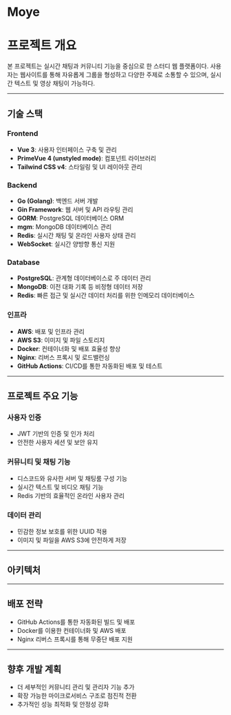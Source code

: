 # Moye

# 프로젝트 개요

본 프로젝트는 실시간 채팅과 커뮤니티 기능을 중심으로 한 스터디 웹 플랫폼이다. 사용자는 웹사이트를 통해 자유롭게 그룹을 형성하고 다양한 주제로 소통할 수 있으며, 실시간 텍스트 및 영상 채팅이 가능하다.

---

## 기술 스택

### Frontend

-   **Vue 3**: 사용자 인터페이스 구축 및 관리
-   **PrimeVue 4 (unstyled mode)**: 컴포넌트 라이브러리
-   **Tailwind CSS v4**: 스타일링 및 UI 레이아웃 관리

### Backend

-   **Go (Golang)**: 백엔드 서버 개발
-   **Gin Framework**: 웹 서버 및 API 라우팅 관리
-   **GORM**: PostgreSQL 데이터베이스 ORM
-   **mgm**: MongoDB 데이터베이스 관리
-   **Redis**: 실시간 채팅 및 온라인 사용자 상태 관리
-   **WebSocket**: 실시간 양방향 통신 지원

### Database

-   **PostgreSQL**: 관계형 데이터베이스로 주 데이터 관리
-   **MongoDB**: 이전 대화 기록 등 비정형 데이터 저장
-   **Redis**: 빠른 접근 및 실시간 데이터 처리를 위한 인메모리 데이터베이스

### 인프라

-   **AWS**: 배포 및 인프라 관리
-   **AWS S3**: 이미지 및 파일 스토리지
-   **Docker**: 컨테이너화 및 배포 효율성 향상
-   **Nginx**: 리버스 프록시 및 로드밸런싱
-   **GitHub Actions**: CI/CD를 통한 자동화된 배포 및 테스트

---

## 프로젝트 주요 기능

### 사용자 인증

-   JWT 기반의 인증 및 인가 처리
-   안전한 사용자 세션 및 보안 유지

### 커뮤니티 및 채팅 기능

-   디스코드와 유사한 서버 및 채팅룸 구성 기능
-   실시간 텍스트 및 비디오 채팅 기능
-   Redis 기반의 효율적인 온라인 사용자 관리

### 데이터 관리

-   민감한 정보 보호를 위한 UUID 적용
-   이미지 및 파일을 AWS S3에 안전하게 저장

---

## 아키텍처

---

## 배포 전략

-   GitHub Actions를 통한 자동화된 빌드 및 배포
-   Docker를 이용한 컨테이너화 및 AWS 배포
-   Nginx 리버스 프록시를 통해 무중단 배포 지원

---

## 향후 개발 계획

-   더 세부적인 커뮤니티 관리 및 관리자 기능 추가
-   확장 가능한 마이크로서비스 구조로 점진적 전환
-   추가적인 성능 최적화 및 안정성 강화
